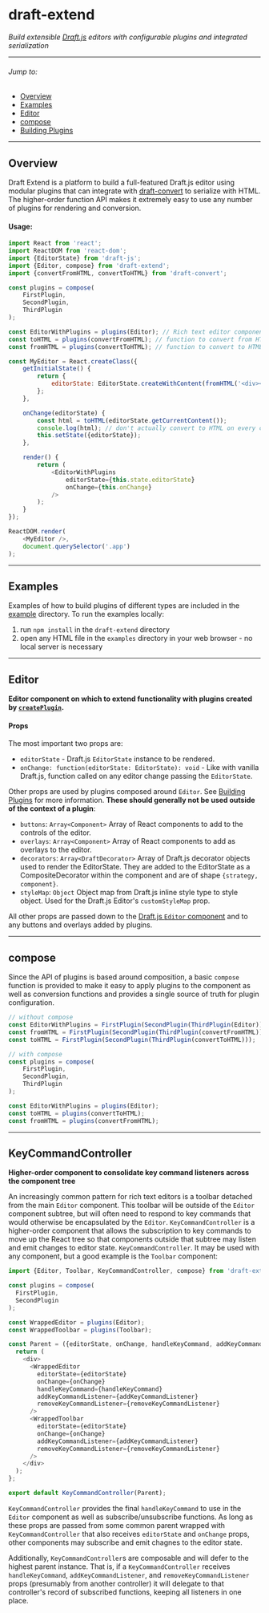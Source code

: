 # draft-extend
*Build extensible [Draft.js](http://draftjs.org) editors with configurable plugins and integrated serialization*

***

###### Jump to:
- [Overview](#overview)
- [Examples](#examples)
- [Editor](#editor)
- [compose](#compose)
- [Building Plugins](building-plugins.md)

***

## Overview
Draft Extend is a platform to build a full-featured Draft.js editor using modular plugins that can integrate with [draft-convert](http://github.com/HubSpot/draft-convert) to serialize with HTML. The higher-order function API makes it extremely easy to use any number of plugins for rendering and conversion.

#### Usage:
```javascript
import React from 'react';
import ReactDOM from 'react-dom';
import {EditorState} from 'draft-js';
import {Editor, compose} from 'draft-extend';
import {convertFromHTML, convertToHTML} from 'draft-convert';

const plugins = compose(
    FirstPlugin,
    SecondPlugin,
    ThirdPlugin
);

const EditorWithPlugins = plugins(Editor); // Rich text editor component with plugin functionality
const toHTML = plugins(convertFromHTML); // function to convert from HTML including plugin functionality
const fromHTML = plugins(convertToHTML); // function to convert to HTML including plugin functionality

const MyEditor = React.createClass({
    getInitialState() {
        return {
            editorState: EditorState.createWithContent(fromHTML('<div></div>'))
        };
    },

    onChange(editorState) {
        const html = toHTML(editorState.getCurrentContent());
        console.log(html); // don't actually convert to HTML on every change!
        this.setState({editorState});
    },

    render() {
        return (
            <EditorWithPlugins
                editorState={this.state.editorState}
                onChange={this.onChange}
            />
        );
    }
});

ReactDOM.render(
    <MyEditor />,
    document.querySelector('.app')
);
```

***

## Examples

Examples of how to build plugins of different types are included in the [example](example/) directory. To run the examples locally:

1. run `npm install` in the `draft-extend` directory
2. open any HTML file in the `examples` directory in your web browser - no local server is necessary

***

## Editor
**Editor component on which to extend functionality with plugins created by [`createPlugin`](#createplugin).**

#### Props
The most important two props are:
- `editorState` - Draft.js `EditorState` instance to be rendered.
- `onChange: function(editorState: EditorState): void` - Like with vanilla Draft.js, function called on any editor change passing the `EditorState`.

Other props are used by plugins composed around `Editor`. See [Building Plugins](building-plugins.md) for more information. **These should generally not be used outside of the context of a plugin**:
- `buttons`: `Array<Component>` Array of React components to add to the controls of the editor.
- `overlays`: `Array<Component>` Array of React components to add as overlays to the editor.
- `decorators`: `Array<DraftDecorator>` Array of Draft.js decorator objects used to render the EditorState. They are added to the EditorState as a CompositeDecorator within the component and are of shape `{strategy, component}`.
- `styleMap`: `Object` Object map from Draft.js inline style type to style object. Used for the Draft.js Editor's `customStyleMap` prop.

All other props are passed down to the [Draft.js `Editor` component](https://facebook.github.io/draft-js/docs/api-reference-editor.html) and to any buttons and overlays added by plugins.

***

## compose
Since the API of plugins is based around composition, a basic `compose` function is provided to make it easy to apply plugins to the component as well as conversion functions and provides a single source of truth for plugin configuration.
```javascript
// without compose
const EditorWithPlugins = FirstPlugin(SecondPlugin(ThirdPlugin(Editor)));
const fromHTML = FirstPlugin(SecondPlugin(ThirdPlugin(convertFromHTML)));
const toHTML = FirstPlugin(SecondPlugin(ThirdPlugin(convertToHTML)));

// with compose
const plugins = compose(
    FirstPlugin,
    SecondPlugin,
    ThirdPlugin
);

const EditorWithPlugins = plugins(Editor);
const toHTML = plugins(convertToHTML);
const fromHTML = plugins(convertFromHTML);
```

***

## KeyCommandController
**Higher-order component to consolidate key command listeners across the component tree**

An increasingly common pattern for rich text editors is a toolbar detached from the main `Editor` component. This toolbar will be outside of the `Editor` component subtree, but will often need to respond to key commands that would otherwise be encapsulated by the `Editor`. `KeyCommandController` is a higher-order component that allows the subscription to key commands to move up the React tree so that components outside that subtree may listen and emit changes to editor state. `KeyCommandController`. It may be used with any component, but a good example is the `Toolbar` component:

```javascript
import {Editor, Toolbar, KeyCommandController, compose} from 'draft-extend';

const plugins = compose(
  FirstPlugin,
  SecondPlugin
);

const WrappedEditor = plugins(Editor);
const WrappedToolbar = plugins(Toolbar);

const Parent = ({editorState, onChange, handleKeyCommand, addKeyCommandListener, removeKeyCommandListener}) => {
  return (
    <div>
      <WrappedEditor
        editorState={editorState}
        onChange={onChange}
        handleKeyCommand={handleKeyCommand}
        addKeyCommandListener={addKeyCommandListener}
        removeKeyCommandListener={removeKeyCommandListener}
      />
      <WrappedToolbar
        editorState={editorState}
        onChange={onChange}
        addKeyCommandListener={addKeyCommandListener}
        removeKeyCommandListener={removeKeyCommandListener}
      />
    </div>
  );
};

export default KeyCommandController(Parent);
```

`KeyCommandController` provides the final `handleKeyCommand` to use in the `Editor` component as well as subscribe/unsubscribe functions. As long as these props are passed from some common parent wrapped with `KeyCommandController` that also receives `editorState` and `onChange` props, other components may subscribe and emit chagnes to the editor state.

Additionally, `KeyCommandController`s are composable and will defer to the highest parent instance. That is, if a `KeyCommandController` receives `handleKeyCommand`, `addKeyCommandListener`, and `removeKeyCommandListener` props (presumably from another controller) it will delegate to that controller's record of subscribed functions, keeping all listeners in one place.
